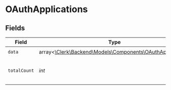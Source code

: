 # OAuthApplications


## Fields

| Field                                                                                                   | Type                                                                                                    | Required                                                                                                | Description                                                                                             |
| ------------------------------------------------------------------------------------------------------- | ------------------------------------------------------------------------------------------------------- | ------------------------------------------------------------------------------------------------------- | ------------------------------------------------------------------------------------------------------- |
| `data`                                                                                                  | array<[\Clerk\Backend\Models\Components\OAuthApplication](../../Models/Components/OAuthApplication.md)> | :heavy_check_mark:                                                                                      | N/A                                                                                                     |
| `totalCount`                                                                                            | *int*                                                                                                   | :heavy_check_mark:                                                                                      | Total number of OAuth applications<br/>                                                                 |